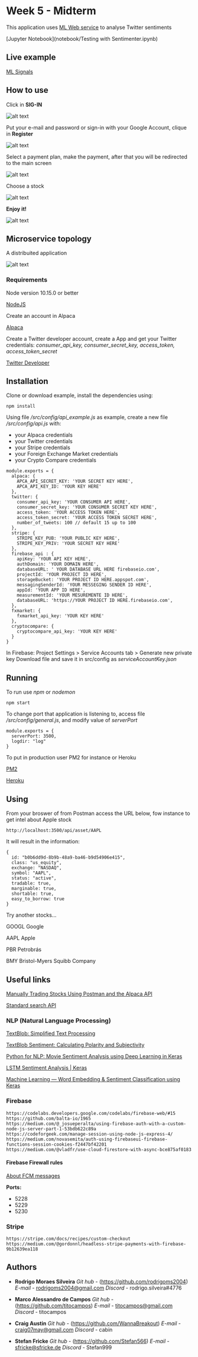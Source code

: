 # Week 5 - Midterm

This application uses [ML Web service](https://github.com/rodrigoms2004/FinanceML_API) to analyse Twitter sentiments

[Jupyter Notebook](notebook/Testing with Sentimenter.ipynb)

## Live example

[ML Signals](http://finance.rmsmath.com.br:3500)

## How to use

Click in **SIG-IN**

![alt text](https://github.com/rodrigoms2004/FinanceMidTermSiraj2019/blob/master/documentation/img/1-main.png)


Put your e-mail and password or sign-in with your Google Account, clique in **Register**

![alt text](https://github.com/rodrigoms2004/FinanceMidTermSiraj2019/blob/master/documentation/img/2-login.png)


Select a payment plan, make the payment, after that you will be redirected to the main screen 

![alt text](https://github.com/rodrigoms2004/FinanceMidTermSiraj2019/blob/master/documentation/img/3-pay.png)


Choose a stock

![alt text](https://github.com/rodrigoms2004/FinanceMidTermSiraj2019/blob/master/documentation/img/4-stocks.png)


**Enjoy it!**

![alt text](https://github.com/rodrigoms2004/FinanceMidTermSiraj2019/blob/master/documentation/img/5-enjoy.png)

## Microservice topology

A distribuited application

![alt text](https://github.com/rodrigoms2004/FinanceMidTermSiraj2019/blob/master/documentation/img/ML_Signals_topology.png)


### Requirements

Node version 10.15.0 or better

[NodeJS](https://nodejs.org)

Create an account in Alpaca

[Alpaca](https://alpaca.markets/)


Create a Twitter developer account, create a App and get your Twitter credentials:
*consumer_api_key, consumer_secret_key, access_token, access_token_secret*

[Twitter Developer](https://developer.twitter.com)


## Installation

Clone or download example, install the dependencies using:
```
npm install
```

Using file */src/config/api_example.js* as example, create a new file */src/config/api.js* with:

* your Alpaca credentials
* your Twitter credentials
* your Stripe credentials
* your Foreign Exchange Market credentials
* your Crypto Compare credentials

```
module.exports = {
  alpaca: {
    APCA_API_SECRET_KEY: 'YOUR SECRET KEY HERE',
    APCA_API_KEY_ID: 'YOUR KEY HERE'
  },
  twitter: {
    consumer_api_key: 'YOUR CONSUMER API HERE',
    consumer_secret_key: 'YOUR CONSUMER SECRET KEY HERE',
    access_token: 'YOUR ACCESS TOKEN HERE',
    access_token_secret: 'YOUR ACCESS TOKEN SECRET HERE',
    number_of_tweets: 100 // default 15 up to 100
  },
  stripe: {
    STRIPE_KEY_PUB: 'YOUR PUBLIC KEY HERE',
    STRIPE_KEY_PRIV: 'YOUR SECRET KEY HERE'
  },
  firebase_api : {
    apiKey: 'YOUR API KEY HERE',
    authDomain: 'YOUR DOMAIN HERE',
    databaseURL: ' YOUR DATABASE URL HERE firebaseio.com',
    projectId: 'YOUR PROJECT ID HERE',
    storageBucket: 'YOUR PROJECT ID HERE.appspot.com',
    messagingSenderId: 'YOUR MESSEGING SENDER ID HERE',
    appId: 'YOUR APP ID HERE',
    measurementId: 'YOUR MESUREMENTE ID HERE',
    databaseURL: 'https://YOUR PROJECT ID HERE.firebaseio.com',
  },
  fxmarket: {
    fxmarket_api_key: 'YOUR KEY HERE'
  },
  cryptocompare: {
    cryptocompare_api_key: 'YOUR KEY HERE'
  }
}
```

In Firebase: Project Settings > Service Accounts tab > Generate new private key
Download file and save it in src/config as *serviceAccountKey.json*


## Running

To run use *npm* or *nodemon*
```
npm start
```

To change port that application is listening to, access file */src/config/general.js*, and modify value of *serverPort*
```
module.exports = {
  serverPort: 3500,
  logdir: "log"
}
```

To put in production user PM2 for instance or Heroku

[PM2](http://pm2.keymetrics.io)

[Heroku](https://www.heroku.com)

## Using

From your broswer of from Postman access the URL below, fow instance to get intel about Apple stock
```
http://localhost:3500/api/asset/AAPL
```

It will result in the information:

```
{
  id: "b0b6dd9d-8b9b-48a9-ba46-b9d54906e415",
  class: "us_equity",
  exchange: "NASDAQ",
  symbol: "AAPL",
  status: "active",
  tradable: true,
  marginable: true,
  shortable: true,
  easy_to_borrow: true
}
```

Try another stocks...

GOOGL   Google

AAPL    Apple

PBR     Petrobrás

BMY     Bristol-Myers Squibb Company


## Useful links

[Manually Trading Stocks Using Postman and the Alpaca API](https://medium.com/automation-generation/manually-trading-stocks-using-postman-and-the-alpaca-api-f45542d33143)

[Standard search API](https://developer.twitter.com/en/docs/tweets/search/api-reference/get-search-tweets)


### NLP (Natural Language Processing)

[TextBlob: Simplified Text Processing](https://textblob.readthedocs.io/en/dev/)

[TextBlob Sentiment: Calculating Polarity and Subjectivity](https://planspace.org/20150607-textblob_sentiment/)

[Python for NLP: Movie Sentiment Analysis using Deep Learning in Keras](https://stackabuse.com/python-for-nlp-movie-sentiment-analysis-using-deep-learning-in-keras)

[LSTM Sentiment Analysis | Keras](https://www.kaggle.com/ngyptr/lstm-sentiment-analysis-keras)

[Machine Learning — Word Embedding & Sentiment Classification using Keras](https://towardsdatascience.com/machine-learning-word-embedding-sentiment-classification-using-keras-b83c28087456)

### Firebase
```
https://codelabs.developers.google.com/codelabs/firebase-web/#15
https://github.com/balta-io/1965
https://medium.com/@_josueperalta/using-firebase-auth-with-a-custom-node-js-server-part-1-53bdb622c89a
https://codeforgeek.com/manage-session-using-node-js-express-4/
https://medium.com/novasemita/auth-using-firebaseui-firebase-functions-session-cookies-f2447bf42201
https://medium.com/@vladfr/use-cloud-firestore-with-async-bce875af0183
```

#### Firebase Firewall rules

[About FCM messages](https://firebase.google.com/docs/cloud-messaging/concept-options)

**Ports:**
* 5228
* 5229
* 5230

### Stripe
```
https://stripe.com/docs/recipes/custom-checkout
https://medium.com/@gordonnl/headless-stripe-payments-with-firebase-9b12639ea118
```

## Authors

* **Rodrigo Moraes Silveira**
*Git hub* - (https://github.com/rodrigoms2004)
*E-mail*  - rodrigoms2004@gmail.com
*Discord* - rodrigo.silveira#4776

* **Marco Alessandro de Campos**
*Git hub* - (https://github.com/titocampos)
*E-mail*  - titocampos@gmail.com
*Discord* - titocampos

* **Craig Austin**
*Git hub* - (https://github.com/WannaBreakout)
*E-mail*  - craig07may@gmail.com
*Discord* - cabin

* **Stefan Fricke**
*Git hub* - (https://github.com/Stefan566)
*E-mail*  - sfricke@sfricke.de
*Discord* - Stefan999
